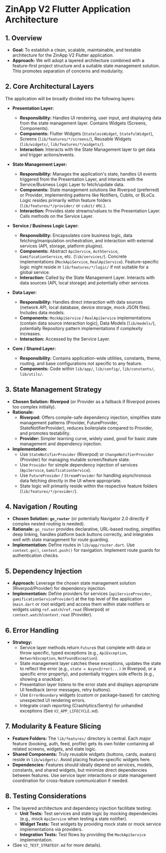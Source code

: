 # ZinApp V2 Flutter Application Architecture

## 1. Overview
   - **Goal:** To establish a clean, scalable, maintainable, and testable architecture for the ZinApp V2 Flutter application.
   - **Approach:** We will adopt a layered architecture combined with a feature-first project structure and a suitable state management solution. This promotes separation of concerns and modularity.

## 2. Core Architectural Layers
   The application will be broadly divided into the following layers:

   - **Presentation Layer:**
     - **Responsibility:** Handles UI rendering, user input, and displaying data from the state management layer. Contains Widgets (Screens, Components).
     - **Components:** Flutter Widgets (`StatelessWidget`, `StatefulWidget`), Screens (`lib/features/*/screens/`), Reusable Widgets (`lib/widgets/`, `lib/features/*/widgets/`).
     - **Interaction:** Interacts with the State Management layer to get data and trigger actions/events.

   - **State Management Layer:**
     - **Responsibility:** Manages the application's state, handles UI events triggered from the Presentation Layer, and interacts with the Service/Business Logic Layer to fetch/update data.
     - **Components:** State management solutions like Riverpod (preferred) or Provider, implementing patterns like Notifiers, Cubits, or BLoCs. Logic resides primarily within feature folders (`lib/features/*/provider/` or `cubit/` etc.).
     - **Interaction:** Provides state streams/values to the Presentation Layer. Calls methods on the Service Layer.

   - **Service / Business Logic Layer:**
     - **Responsibility:** Encapsulates core business logic, data fetching/manipulation orchestration, and interaction with external services (API, storage, platform plugins).
     - **Components:** Abstract `ApiService`, `AuthService`, `GamificationService`, etc. (`lib/services/`). Concrete implementations (`MockApiService`, `RealApiService`). Feature-specific logic might reside in `lib/features/*/logic/` if not suitable for a global service.
     - **Interaction:** Called by the State Management Layer. Interacts with data sources (API, local storage) and potentially other services.

   - **Data Layer:**
     - **Responsibility:** Handles direct interaction with data sources (network API, local database, device storage, mock JSON files). Includes data models.
     - **Components:** `MockApiService` / `RealApiService` implementations (contain data source interaction logic), Data Models (`lib/models/`), potentially Repository pattern implementations if complexity increases.
     - **Interaction:** Accessed by the Service Layer.

   - **Core / Shared Layer:**
     - **Responsibility:** Contains application-wide utilities, constants, theme, routing, and base configurations not specific to any feature.
     - **Components:** Code within `lib/app/`, `lib/config/`, `lib/constants/`, `lib/utils/`.

## 3. State Management Strategy
   - **Chosen Solution:** **Riverpod** (or Provider as a fallback if Riverpod proves too complex initially).
   - **Rationale:**
     - **Riverpod:** Offers compile-safe dependency injection, simplifies state management patterns (Provider, FutureProvider, StateNotifierProvider), reduces boilerplate compared to Provider, and promotes testability.
     - **Provider:** Simpler learning curve, widely used, good for basic state management and dependency injection.
   - **Implementation:**
     - Use `StateNotifierProvider` (Riverpod) or `ChangeNotifierProvider` (Provider) for managing mutable screen/feature state.
     - Use `Provider` for simple dependency injection of services (`ApiService`, `GamificationService`).
     - Use `FutureProvider` / `StreamProvider` for handling asynchronous data fetching directly in the UI where appropriate.
     - State logic will primarily reside within the respective feature folders (`lib/features/*/provider/`).

## 4. Navigation / Routing
   - **Chosen Solution:** **`go_router`** (or potentially Navigator 2.0 directly if complex nested routing is needed).
   - **Rationale:** `go_router` provides declarative, URL-based routing, simplifies deep linking, handles platform back buttons correctly, and integrates well with state management for route guarding.
   - **Implementation:** Define routes in `lib/app/router.dart`. Use `context.go()`, `context.push()` for navigation. Implement route guards for authentication checks.

## 5. Dependency Injection
   - **Approach:** Leverage the chosen state management solution (Riverpod/Provider) for dependency injection.
   - **Implementation:** Define providers for services (`apiServiceProvider`, `gamificationServiceProvider`) at the top level of the application (`main.dart` or root widget) and access them within state notifiers or widgets using `ref.watch`/`ref.read` (Riverpod) or `context.watch`/`context.read` (Provider).

## 6. Error Handling
   - **Strategy:**
     - Service layer methods return `Future`s that complete with data or throw specific, typed exceptions (e.g., `ApiException`, `NetworkException`, `NotFoundException`).
     - State management layer catches these exceptions, updates the state to reflect the error (e.g., `state = AsyncError(...)` in Riverpod, or a specific error property), and potentially triggers side effects (e.g., showing a snackbar).
     - Presentation layer listens to the error state and displays appropriate UI feedback (error messages, retry buttons).
     - Use `ErrorBoundary` widgets (custom or package-based) for catching unexpected UI rendering errors.
     - Integrate crash reporting (Crashlytics/Sentry) for unhandled exceptions (See `V2_APP_LIFECYCLE.md`).

## 7. Modularity & Feature Slicing
   - **Feature Folders:** The `lib/features/` directory is central. Each major feature (booking, auth, feed, profile) gets its own folder containing all related screens, widgets, and state logic.
   - **Shared Components:** Truly reusable widgets (buttons, cards, avatars) reside in `lib/widgets/`. Avoid placing feature-specific widgets here.
   - **Dependencies:** Features should ideally depend on services, models, constants, and shared widgets, but minimize direct dependencies between features. Use service layer interactions or state management coordination for cross-feature communication if needed.

## 8. Testing Considerations
   - The layered architecture and dependency injection facilitate testing:
     - **Unit Tests:** Test services and state logic by mocking dependencies (e.g., mock `ApiService` when testing a state notifier).
     - **Widget Tests:** Test widgets by providing mock state or mock service implementations via providers.
     - **Integration Tests:** Test flows by providing the `MockApiService` implementation.
   - (See `V2_TEST_STRATEGY.md` for more details).
